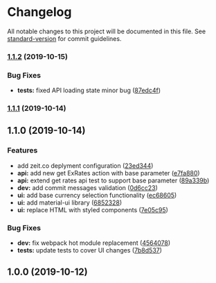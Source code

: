 # Changelog

All notable changes to this project will be documented in this file. See [standard-version](https://github.com/conventional-changelog/standard-version) for commit guidelines.

### [1.1.2](https://github.com/deniss-muhla/x-rates/compare/v1.1.1...v1.1.2) (2019-10-15)


### Bug Fixes

* **tests:** fixed API loading state minor bug ([87edc4f](https://github.com/deniss-muhla/x-rates/commit/87edc4f23037ae7e84a4377d01dcaf6c447354eb))

### [1.1.1](https://github.com/deniss-muhla/x-rates/compare/v1.1.0...v1.1.1) (2019-10-14)

## 1.1.0 (2019-10-14)


### Features

* add zeit.co deplyment configuration ([23ed344](https://github.com/deniss-muhla/x-rates/commit/23ed344f8447c8895698c77437f4376abc75378d))
* **api:** add new get ExRates action with base parameter ([e7fa880](https://github.com/deniss-muhla/x-rates/commit/e7fa88020238ecd97dbd20636636fcc97114e0a8))
* **api:** extend get rates api test to support base parameter ([89a339b](https://github.com/deniss-muhla/x-rates/commit/89a339b7b150cba4cd03e41e7def8a1ba15b6f3f))
* **dev:** add commit messages validation ([0d6cc23](https://github.com/deniss-muhla/x-rates/commit/0d6cc23085bb772481eea4b952fd27c37acf3922))
* **ui:** add base currency selection functionality ([ec68605](https://github.com/deniss-muhla/x-rates/commit/ec68605814e9cc1223aa5989a7c9406c9c4aa717))
* **ui:** add material-ui library ([6852328](https://github.com/deniss-muhla/x-rates/commit/6852328e49193388e1a49aafc912ba2e149f789f))
* **ui:** replace HTML with styled components ([7e05c95](https://github.com/deniss-muhla/x-rates/commit/7e05c95939e1b15e865707f9ebef51249fd4da6f))


### Bug Fixes

* **dev:** fix webpack hot module replacement ([4564078](https://github.com/deniss-muhla/x-rates/commit/45640781d7197368b0192525053a4cd76cbed05c))
* **tests:** update tests to cover UI changes ([7b8d537](https://github.com/deniss-muhla/x-rates/commit/7b8d53778ff92d5de6f0581b653078b46cdf3e72))

## 1.0.0 (2019-10-12)
